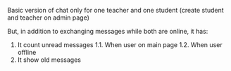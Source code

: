 Basic version of chat only for one teacher and one student (create student and teacher on admin page)

But, in addition to exchanging  messages while both are online, it has:
1. It count unread messages
    1.1. When user on main page
    1.2. When user offline
2. It show old messages
